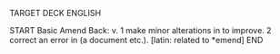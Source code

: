 TARGET DECK
ENGLISH

START
Basic
Amend
Back: v. 1 make minor alterations in to improve. 2 correct an error in (a document etc.). [latin: related to *emend]
END
